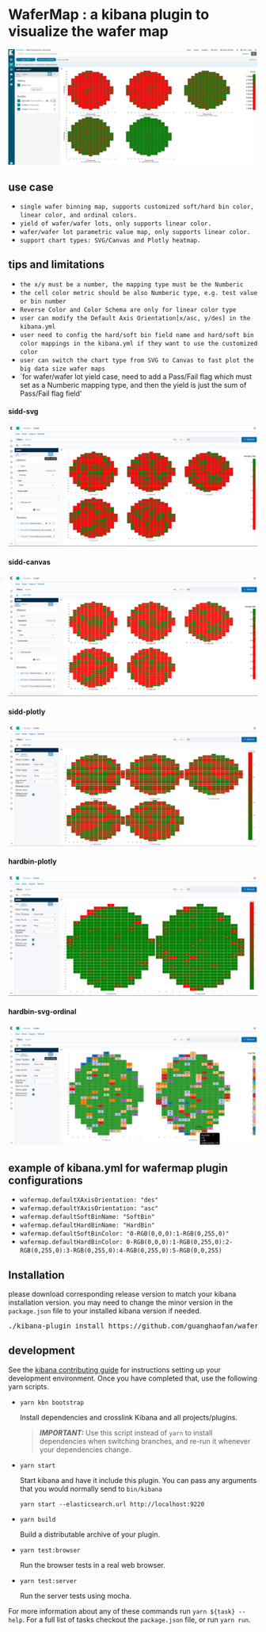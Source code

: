 # WaferMap : a kibana plugin to visualize the wafer map

![wafermap](wafermap.png)

## use case
  - `single wafer binning map, supports customized soft/hard bin color, linear color, and ordinal colors.`
  - `yield of wafer/wafer lots, only supports linear color.`
  - `wafer/wafer lot parametric value map, only supports linear color.`
  - `support chart types: SVG/Canvas and Plotly heatmap.`
  
## tips and limitations 
  - `the x/y must be a number, the mapping type must be the Numberic`
  - `the cell color metric should be also Numberic type, e.g. test value or bin number`
  - `Reverse Color and Color Schema are only for linear color type`
  - `user can modify the Default Axis Orientation[x/asc, y/des] in the kibana.yml`
  - `user need to config the hard/soft bin field name and hard/soft bin color mappings in the kibana.yml if they want to use the customized color`
  - `user can switch the chart type from SVG to Canvas to fast plot the big data size wafer maps`
  - `for wafer/wafer lot yield case, need to add a Pass/Fail flag which must set as a Numberic mapping type, and then the yield is just the sum of Pass/Fail flag field'
  
  ####  sidd-svg
  ![wafermap](sidd-svg.png)
  
  ####  sidd-canvas
  ![wafermap](sidd-canvas.png)
  
  ####  sidd-plotly
  ![wafermap](sidd-plotly.png)
    
  ####  hardbin-plotly
  ![wafermap](HardBin-plotly.png)
  
  ####  hardbin-svg-ordinal
  ![wafermap](HardBin-SVG-ordinal.png)
  
  
## example of kibana.yml for wafermap plugin configurations
  - `wafermap.defaultXAxisOrientation: "des"`
  - `wafermap.defaultYAxisOrientation: "asc"`
  - `wafermap.defaultSoftBinName: "SoftBin"`
  - `wafermap.defaultHardBinName: "HardBin"`
  - `wafermap.defaultSoftBinColor: "0-RGB(0,0,0):1-RGB(0,255,0)"`
  - `wafermap.defaultHardBinColor: 0-RGB(0,0,0):1-RGB(0,255,0):2-RGB(0,255,0):3-RGB(0,255,0):4-RGB(0,255,0):5-RGB(0,0,255)`
  
## Installation
please download corresponding release version to match your kibana installation version.
you may need to change the minor version in the `package.json` file to your installed kibana version if needed.
<pre>
./kibana-plugin install https://github.com/guanghaofan/wafermap/releases/download/v7.3.x/wafermap-7.3.x.zip
</pre>

## development

See the [kibana contributing guide](https://github.com/elastic/kibana/blob/master/CONTRIBUTING.md) for instructions setting up your development environment. Once you have completed that, use the following yarn scripts.

  - `yarn kbn bootstrap`

    Install dependencies and crosslink Kibana and all projects/plugins.

    > ***IMPORTANT:*** Use this script instead of `yarn` to install dependencies when switching branches, and re-run it whenever your dependencies change.

  - `yarn start`

    Start kibana and have it include this plugin. You can pass any arguments that you would normally send to `bin/kibana`

      ```
      yarn start --elasticsearch.url http://localhost:9220
      ```

  - `yarn build`

    Build a distributable archive of your plugin.

  - `yarn test:browser`

    Run the browser tests in a real web browser.

  - `yarn test:server`

    Run the server tests using mocha.

For more information about any of these commands run `yarn ${task} --help`. For a full list of tasks checkout the `package.json` file, or run `yarn run`.

